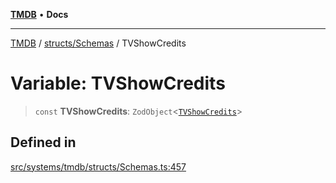 [**TMDB**](../../../README.md) • **Docs**

***

[TMDB](../../../README.md) / [structs/Schemas](../README.md) / TVShowCredits

# Variable: TVShowCredits

> `const` **TVShowCredits**: `ZodObject`\<[`TVShowCredits`](../type-aliases/TVShowCredits.md)\>

## Defined in

[src/systems/tmdb/structs/Schemas.ts:457](https://github.com/Norviah/media-hub/blob/e3dc67aa1738d9ad44e6a4419ef7e26de86e1452/src/systems/tmdb/structs/Schemas.ts#L457)
